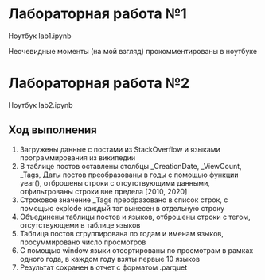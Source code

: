 # Лабораторная работа №1
Ноутбук lab1.ipynb

Неочевидные моменты (на мой взгляд) прокомментированы в ноутбуке

# Лабораторная работа №2
Ноутбук lab2.ipynb

## Ход выполнения
1. Загружены данные с постами из StackOverflow и языками программирования из википедии
2. В таблице постов оставлены столбцы _CreationDate, _ViewCount, _Tags, Даты постов преобразованы в годы с помощью функции year(), отброшены строки с отсутствующими данными, отфильтрованы строки вне предела [2010, 2020]
4. Строковое значение _Tags преобразовано в список строк, с помощью explode каждый тэг вынесен в отдельную строку
5. Объединены таблицы постов и языков, отброшены строки с тегом, отсутствующеми в таблице языков
6. Таблица постов сгруппирована по годам и именам языков, просуммировано число просмотров
7. С помощью window языки отсортированы по просмотрам в рамках одного года, в каждом году взяты первые 10 языков
8. Результат сохранен в отчет с форматом .parquet
